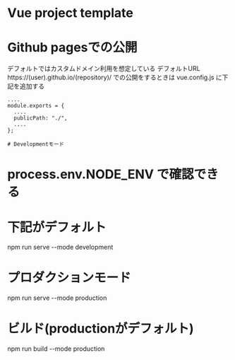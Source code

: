 # Vue project template


# Github pagesでの公開
デフォルトではカスタムドメイン利用を想定している
デフォルトURL https://(user).github.io/(repository)/ での公開をするときは vue.config.js に下記を追加する

```javascript: vue.config.js
....
module.exports = {
  ....
  publicPath: "./",
  ....
};

# Developmentモード
```
# process.env.NODE_ENV で確認できる
# 下記がデフォルト
npm run serve --mode development
# プロダクションモード
npm run serve --mode production

# ビルド(productionがデフォルト)
npm run build --mode production
```